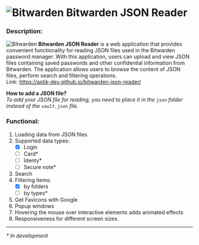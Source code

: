 # ![Bitwarden](https://github.com/astik-dev/bitwarden-json-reader/blob/main/img/favicon/favicon-32x32.png) Bitwarden JSON Reader

### Description:
![Bitwarden](https://github.com/astik-dev/bitwarden-json-reader/blob/main/img/favicon/favicon-16x16.png) **Bitwarden JSON Reader** is a web application that provides convenient functionality for reading JSON files used in the Bitwarden password manager. With this application, users can upload and view JSON files containing saved passwords and other confidential information from Bitwarden. The application allows users to browse the content of JSON files, perform search and filtering operations.  
Link: https://astik-dev.github.io/bitwarden-json-reader/

**How to add a JSON file?**  
*To add your JSON file for reading, you need to place it in the `json` folder instead of the `vault.json` file.*

### Functional:
1. Loading data from JSON files.
1. Supported data types:
    - [x] Login
    - [ ] Card*
    - [ ] Identy*
    - [ ] Secure note*
1. Search
1. Filtering items:
    - [x] by folders
    - [ ] by types*
1. Get Favicons with Google
1. Popup windows
1. Hovering the mouse over interactive elements adds animated effects
1. Responsiveness for different screen sizes.

---

_* In development_